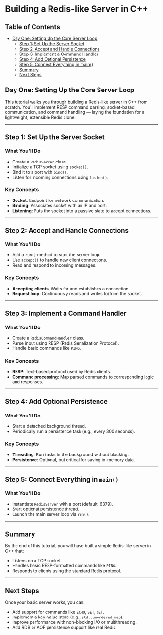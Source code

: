 # Building a Redis-like Server in C++

## Table of Contents

- [Day One: Setting Up the Core Server Loop](#day-one-setting-up-the-core-server-loop)
  - [Step 1: Set Up the Server Socket](#step-1-set-up-the-server-socket)
  - [Step 2: Accept and Handle Connections](#step-2-accept-and-handle-connections)
  - [Step 3: Implement a Command Handler](#step-3-implement-a-command-handler)
  - [Step 4: Add Optional Persistence](#step-4-add-optional-persistence)
  - [Step 5: Connect Everything in main()](#step-5-connect-everything-in-main)
  - [Summary](#summary)
  - [Next Steps](#next-steps)

## Day One: Setting Up the Core Server Loop

This tutorial walks you through building a Redis-like server in C++ from scratch. You'll implement RESP command parsing, socket-based communication, and command handling — laying the foundation for a lightweight, extensible Redis clone.

---

##  Step 1: Set Up the Server Socket

###  What You’ll Do
- Create a `RedisServer` class.
- Initialize a TCP socket using `socket()`.
- Bind it to a port with `bind()`.
- Listen for incoming connections using `listen()`.

###  Key Concepts
- **Socket**: Endpoint for network communication.
- **Binding**: Associates socket with an IP and port.
- **Listening**: Puts the socket into a passive state to accept connections.

---

##  Step 2: Accept and Handle Connections

###  What You’ll Do
- Add a `run()` method to start the server loop.
- Use `accept()` to handle new client connections.
- Read and respond to incoming messages.

###  Key Concepts
- **Accepting clients**: Waits for and establishes a connection.
- **Request loop**: Continuously reads and writes to/from the socket.

---

##  Step 3: Implement a Command Handler

###  What You’ll Do
- Create a `RedisCommandHandler` class.
- Parse input using RESP (Redis Serialization Protocol).
- Handle basic commands like `PING`.

###  Key Concepts
- **RESP**: Text-based protocol used by Redis clients.
- **Command processing**: Map parsed commands to corresponding logic and responses.

---

##  Step 4: Add Optional Persistence

###  What You’ll Do
- Start a detached background thread.
- Periodically run a persistence task (e.g., every 300 seconds).

###  Key Concepts
- **Threading**: Run tasks in the background without blocking.
- **Persistence**: Optional, but critical for saving in-memory data.

---

##  Step 5: Connect Everything in `main()`

###  What You’ll Do
- Instantiate `RedisServer` with a port (default: 6379).
- Start optional persistence thread.
- Launch the main server loop via `run()`.

---

##  Summary

By the end of this tutorial, you will have built a simple Redis-like server in C++ that:
- Listens on a TCP socket.
- Handles basic RESP-formatted commands like `PING`.
- Responds to clients using the standard Redis protocol.

---

##  Next Steps

Once your basic server works, you can:
- Add support for commands like `ECHO`, `SET`, `GET`.
- Implement a key-value store (e.g., `std::unordered_map`).
- Improve performance with non-blocking I/O or multithreading.
- Add RDB or AOF persistence support like real Redis.